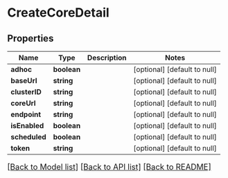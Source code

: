 # CreateCoreDetail

## Properties
Name | Type | Description | Notes
------------ | ------------- | ------------- | -------------
**adhoc** | **boolean** |  | [optional] [default to null]
**baseUrl** | **string** |  | [optional] [default to null]
**clusterID** | **string** |  | [optional] [default to null]
**coreUrl** | **string** |  | [optional] [default to null]
**endpoint** | **string** |  | [optional] [default to null]
**isEnabled** | **boolean** |  | [optional] [default to null]
**scheduled** | **boolean** |  | [optional] [default to null]
**token** | **string** |  | [optional] [default to null]

[[Back to Model list]](../README.md#documentation-for-models) [[Back to API list]](../README.md#documentation-for-api-endpoints) [[Back to README]](../README.md)

<style>
     p, ul, ol, li { font-size: 18px !important;}
</style>


